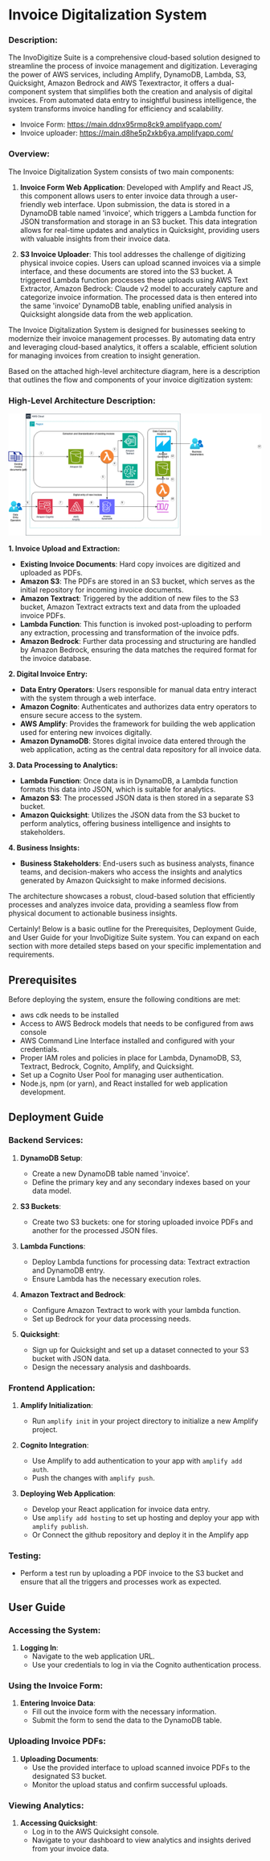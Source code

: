 # Invoice Digitalization System

### Description:

The InvoDigitize Suite is a comprehensive cloud-based solution designed to streamline the process of invoice management and digitization. Leveraging the power of AWS services, including Amplify, DynamoDB, Lambda, S3, Quicksight, Amazon Bedrock and AWS Texextractor, it offers a dual-component system that simplifies both the creation and analysis of digital invoices. From automated data entry to insightful business intelligence, the system transforms invoice handling for efficiency and scalability.

- Invoice Form: https://main.ddnx95rmp8ck9.amplifyapp.com/
- Invoice uploader: https://main.d8he5p2xkb6ya.amplifyapp.com/

### Overview:

The Invoice Digitalization System consists of two main components:

1. **Invoice Form Web Application**: Developed with Amplify and React JS, this component allows users to enter invoice data through a user-friendly web interface. Upon submission, the data is stored in a DynamoDB table named 'invoice', which triggers a Lambda function for JSON transformation and storage in an S3 bucket. This data integration allows for real-time updates and analytics in Quicksight, providing users with valuable insights from their invoice data.

2. **S3 Invoice Uploader**: This tool addresses the challenge of digitizing physical invoice copies. Users can upload scanned invoices via a simple interface, and these documents are stored into the S3 bucket. A triggered Lambda function processes these uploads using AWS Text Extractor, Amazon Bedrock: Claude v2 model to accurately capture and categorize invoice information. The processed data is then entered into the same 'invoice' DynamoDB table, enabling unified analysis in Quicksight alongside data from the web application.

The Invoice Digitalization System is designed for businesses seeking to modernize their invoice management processes. By automating data entry and leveraging cloud-based analytics, it offers a scalable, efficient solution for managing invoices from creation to insight generation.

Based on the attached high-level architecture diagram, here is a description that outlines the flow and components of your invoice digitization system:

### High-Level Architecture Description:

![Screenshot](hla.png)

**1. Invoice Upload and Extraction:**

- **Existing Invoice Documents**: Hard copy invoices are digitized and uploaded as PDFs.
- **Amazon S3**: The PDFs are stored in an S3 bucket, which serves as the initial repository for incoming invoice documents.
- **Amazon Textract**: Triggered by the addition of new files to the S3 bucket, Amazon Textract extracts text and data from the uploaded invoice PDFs.
- **Lambda Function**: This function is invoked post-uploading to perform any extraction, processing and transformation of the invoice pdfs.
- **Amazon Bedrock**: Further data processing and structuring are handled by Amazon Bedrock, ensuring the data matches the required format for the invoice database.

**2. Digital Invoice Entry:**

- **Data Entry Operators**: Users responsible for manual data entry interact with the system through a web interface.
- **Amazon Cognito**: Authenticates and authorizes data entry operators to ensure secure access to the system.
- **AWS Amplify**: Provides the framework for building the web application used for entering new invoices digitally.
- **Amazon DynamoDB**: Stores digital invoice data entered through the web application, acting as the central data repository for all invoice data.

**3. Data Processing to Analytics:**

- **Lambda Function**: Once data is in DynamoDB, a Lambda function formats this data into JSON, which is suitable for analytics.
- **Amazon S3**: The processed JSON data is then stored in a separate S3 bucket.
- **Amazon Quicksight**: Utilizes the JSON data from the S3 bucket to perform analytics, offering business intelligence and insights to stakeholders.

**4. Business Insights:**

- **Business Stakeholders**: End-users such as business analysts, finance teams, and decision-makers who access the insights and analytics generated by Amazon Quicksight to make informed decisions.

The architecture showcases a robust, cloud-based solution that efficiently processes and analyzes invoice data, providing a seamless flow from physical document to actionable business insights.

Certainly! Below is a basic outline for the Prerequisites, Deployment Guide, and User Guide for your InvoDigitize Suite system. You can expand on each section with more detailed steps based on your specific implementation and requirements.

## Prerequisites

Before deploying the system, ensure the following conditions are met:

- aws cdk needs to be installed
- Access to AWS Bedrock models that needs to be configured from aws console
- AWS Command Line Interface installed and configured with your credentials.
- Proper IAM roles and policies in place for Lambda, DynamoDB, S3, Textract, Bedrock, Cognito, Amplify, and Quicksight.
- Set up a Cognito User Pool for managing user authentication.
- Node.js, npm (or yarn), and React installed for web application development.

## Deployment Guide

### Backend Services:

1. **DynamoDB Setup**:

   - Create a new DynamoDB table named 'invoice'.
   - Define the primary key and any secondary indexes based on your data model.

2. **S3 Buckets**:

   - Create two S3 buckets: one for storing uploaded invoice PDFs and another for the processed JSON files.

3. **Lambda Functions**:

   - Deploy Lambda functions for processing data: Textract extraction and DynamoDB entry.
   - Ensure Lambda has the necessary execution roles.

4. **Amazon Textract and Bedrock**:

   - Configure Amazon Textract to work with your lambda function.
   - Set up Bedrock for your data processing needs.

5. **Quicksight**:
   - Sign up for Quicksight and set up a dataset connected to your S3 bucket with JSON data.
   - Design the necessary analysis and dashboards.

### Frontend Application:

1. **Amplify Initialization**:

   - Run `amplify init` in your project directory to initialize a new Amplify project.

2. **Cognito Integration**:

   - Use Amplify to add authentication to your app with `amplify add auth`.
   - Push the changes with `amplify push`.

3. **Deploying Web Application**:
   - Develop your React application for invoice data entry.
   - Use `amplify add hosting` to set up hosting and deploy your app with `amplify publish`.
   - Or Connect the github repository and deploy it in the Amplify app

### Testing:

- Perform a test run by uploading a PDF invoice to the S3 bucket and ensure that all the triggers and processes work as expected.

## User Guide

### Accessing the System:

1. **Logging In**:
   - Navigate to the web application URL.
   - Use your credentials to log in via the Cognito authentication process.

### Using the Invoice Form:

1. **Entering Invoice Data**:
   - Fill out the invoice form with the necessary information.
   - Submit the form to send the data to the DynamoDB table.

### Uploading Invoice PDFs:

1. **Uploading Documents**:
   - Use the provided interface to upload scanned invoice PDFs to the designated S3 bucket.
   - Monitor the upload status and confirm successful uploads.

### Viewing Analytics:

1. **Accessing Quicksight**:
   - Log in to the AWS Quicksight console.
   - Navigate to your dashboard to view analytics and insights derived from your invoice data.
